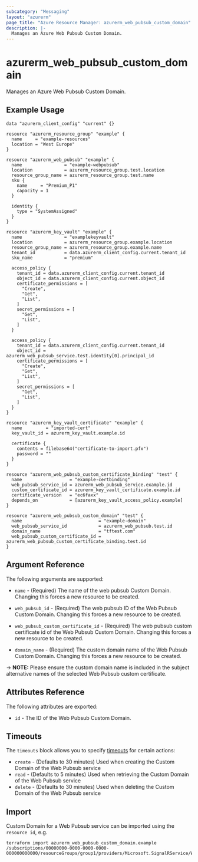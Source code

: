 ```yaml
---
subcategory: "Messaging"
layout: "azurerm"
page_title: "Azure Resource Manager: azurerm_web_pubsub_custom_domain"
description: |-
  Manages an Azure Web Pubsub Custom Domain.
---
```


# azurerm_web_pubsub_custom_domain

Manages an Azure Web Pubsub Custom Domain.

## Example Usage

```hcl
data "azurerm_client_config" "current" {}

resource "azurerm_resource_group" "example" {
  name     = "example-resources"
  location = "West Europe"
}

resource "azurerm_web_pubsub" "example" {
  name                = "example-webpubsub"
  location            = azurerm_resource_group.test.location
  resource_group_name = azurerm_resource_group.test.name
  sku {
    name     = "Premium_P1"
    capacity = 1
  }

  identity {
    type = "SystemAssigned"
  }
}

resource "azurerm_key_vault" "example" {
  name                = "examplekeyvault"
  location            = azurerm_resource_group.example.location
  resource_group_name = azurerm_resource_group.example.name
  tenant_id           = data.azurerm_client_config.current.tenant_id
  sku_name            = "premium"

  access_policy {
    tenant_id = data.azurerm_client_config.current.tenant_id
    object_id = data.azurerm_client_config.current.object_id
    certificate_permissions = [
      "Create",
      "Get",
      "List",
    ]
    secret_permissions = [
      "Get",
      "List",
    ]
  }

  access_policy {
    tenant_id = data.azurerm_client_config.current.tenant_id
    object_id = azurerm_web_pubsub_service.test.identity[0].principal_id
    certificate_permissions = [
      "Create",
      "Get",
      "List",
    ]
    secret_permissions = [
      "Get",
      "List",
    ]
  }
}

resource "azurerm_key_vault_certificate" "example" {
  name         = "imported-cert"
  key_vault_id = azurerm_key_vault.example.id

  certificate {
    contents = filebase64("certificate-to-import.pfx")
    password = ""
  }
}

resource "azurerm_web_pubsub_custom_certificate_binding" "test" {
  name                  = "example-certbinding"
  web_pubsub_service_id = azurerm_web_pubsub_service.example.id
  custom_certificate_id = azurerm_key_vault_certificate.example.id
  certificate_version   = "ec6faxx"
  depends_on            = [azurerm_key_vault_access_policy.example]
}

resource "azurerm_web_pubsub_custom_domain" "test" {
  name                             = "example-domain"
  web_pubsub_service_id            = azurerm_web_pubsub.test.id
  domain_name                      = "tftest.com"
  web_pubsub_custom_certificate_id = azurerm_web_pubsub_custom_certificate_binding.test.id
}
```
## Argument Reference

The following arguments are supported:

* `name` - (Required) The name of the web pubsub Custom Domain. Changing this forces a new resource to be created.

* `web_pubsub_id` - (Required) The web pubsub ID of the Web Pubsub Custom Domain. Changing this forces a new resource to be created.

* `web_pubsub_custom_certificate_id` - (Required) The web pubsub custom certificate id of the Web Pubsub Custom Domain. Changing this forces a new resource to be created.

* `domain_name` - (Required) The custom domain name of the Web Pubsub Custom Domain. Changing this forces a new resource to be created.

-> **NOTE:** Please ensure the custom domain name is included in the subject alternative names of the selected Web Pubsub custom certificate. 

## Attributes Reference

The following attributes are exported:

* `id` - The ID of the Web Pubsub Custom Domain.

## Timeouts

The `timeouts` block allows you to specify [timeouts](https://www.terraform.io/language/resources/syntax#operation-timeouts) for certain actions:

* `create` - (Defaults to 30 minutes) Used when creating the Custom Domain of the Web Pubsub service
* `read` - (Defaults to 5 minutes) Used when retrieving the Custom Domain of the Web Pubsub service
* `delete` - (Defaults to 30 minutes) Used when deleting the Custom Domain of the Web Pubsub service

## Import

Custom Domain for a Web Pubsub service can be imported using the `resource id`, e.g.

```shell
terraform import azurerm_web_pubsub_custom_domain.example /subscriptions/00000000-0000-0000-0000-000000000000/resourceGroups/group1/providers/Microsoft.SignalRService/WebPubSub/webpubsub1/customDomains/customDomain1
```
